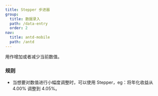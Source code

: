 ```yaml
---
title: Stepper 步进器
group:
  title: 数据录入
  path: /data-entry
  order: 2
nav:
  title: antd-mobile
  path: /antd
---
```


用作增加或者减少当前数值。

### 规则
- 当想要对数值进行小幅度调整时，可以使用 Stepper，eg：将年化收益从 4.00% 调整到 4.05%。

<code src="./demos/basic.tsx" />

<API/>
